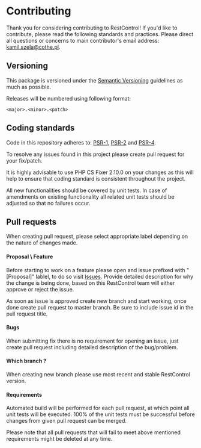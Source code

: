 # Contributing
Thank you for considering contributing to RestControl! If you'd like to contribute, please read the following standards and practices.
Please direct all questions or concerns to main contributor's email address: kamil.szela@cothe.pl. 

## Versioning
This package is versioned under the [Semantic Versioning](http://semver.org/) guidelines as much as possible.

Releases will be numbered using following format:

`<major>.<minor>.<patch>`

## Coding standards
Code in this repository adheres to: [PSR-1](https://github.com/php-fig/fig-standards/blob/master/accepted/PSR-1-basic-coding-standard.md), [PSR-2](https://github.com/php-fig/fig-standards/blob/master/accepted/PSR-2-coding-style-guide.md) and [PSR-4](https://github.com/php-fig/fig-standards/blob/master/accepted/PSR-4-autoloader.md).

To resolve any issues found in this project please create pull request for your fix/patch.

It is highly advisable to use PHP CS Fixer 2.10.0 on your changes as this will help to ensure that coding standard is consistent throughout the project.

All new functionalities should be covered by unit tests. In case of amendments on existing functionality all related unit tests should be adjusted so that no failures occur.


## Pull requests
When creating pull request, please select appropriate label depending on the nature of changes made.

#### Proposal \ Feature 
Before starting to work on a feature please open and issue prefixed with "[Proposal]" lablel, to do so visit [Issues](https://github.com/rest-control/rest-control/issues). Provide detailed description for why the change is being done, based on this RestControl team will either approve or reject the issue.

As soon as issue is approved create new branch and start working, once done create pull request to master branch. Be sure to include issue id in the pull request title.

#### Bugs
When submitting fix there is no requirement for opening an issue, just create pull request including detailed description of the bug/problem.

#### Which branch ? 
When creating new branch please use most recent and stable RestControl version.

#### Requirements
Automated build will be performed for each pull request, at which point all unit tests will be executed. 100% of the unit tests must be successful before changes from given pull request can be merged.

Please note that all pull requests that will fail to meet above mentioned requirements might be deleted at any time.
